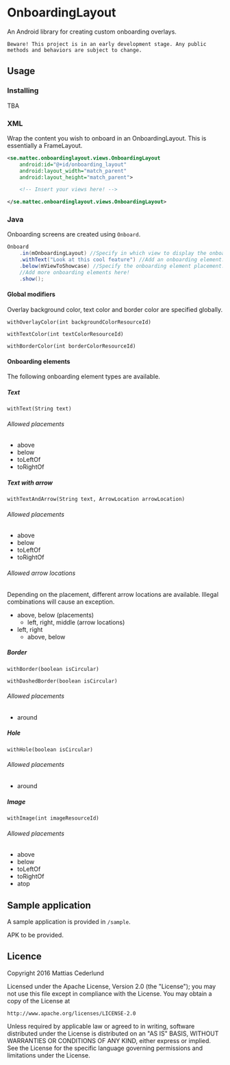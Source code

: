 # OnboardingLayout

An Android library for creating custom onboarding overlays.

`Beware! This project is in an early development stage. Any public methods and behaviors are subject to change.`

## Usage

### Installing

TBA

### XML

Wrap the content you wish to onboard in an OnboardingLayout.
This is essentially a FrameLayout.

```XML
<se.mattec.onboardinglayout.views.OnboardingLayout
    android:id="@+id/onboarding_layout"
    android:layout_width="match_parent"
    android:layout_height="match_parent">

    <!-- Insert your views here! -->

</se.mattec.onboardinglayout.views.OnboardingLayout>

```

### Java

Onboarding screens are created using `Onboard`.

```Java
Onboard
    .in(mOnboardingLayout) //Specify in which view to display the onboarding.
    .withText("Look at this cool feature") //Add an onboarding element.
    .below(mViewToShowcase) //Specify the onboarding element placement.
    //Add more onboarding elements here!
    .show();
```

#### Global modifiers

Overlay background color, text color and border color are specified globally.

`withOverlayColor(int backgroundColorResourceId)`

`withTextColor(int textColorResourceId)`

`withBorderColor(int borderColorResourceId)`

#### Onboarding elements

The following onboarding element types are available.

##### Text

`withText(String text)`

###### Allowed placements

* above
* below
* toLeftOf
* toRightOf

##### Text with arrow

`withTextAndArrow(String text, ArrowLocation arrowLocation)`

###### Allowed placements

* above
* below
* toLeftOf
* toRightOf

###### Allowed arrow locations

Depending on the placement, different arrow locations are available. Illegal combinations will cause an exception.

* above, below (placements)
    * left, right, middle (arrow locations)
* left, right
    * above, below

##### Border

`withBorder(boolean isCircular)`

`withDashedBorder(boolean isCircular)`

###### Allowed placements

* around

##### Hole

`withHole(boolean isCircular)`

###### Allowed placements

* around

##### Image

`withImage(int imageResourceId)`

###### Allowed placements

* above
* below
* toLeftOf
* toRightOf
* atop

## Sample application

A sample application is provided  in `/sample`.

APK to be provided.

## Licence

Copyright 2016 Mattias Cederlund 

Licensed under the Apache License, Version 2.0 (the "License");
you may not use this file except in compliance with the License.
You may obtain a copy of the License at

    http://www.apache.org/licenses/LICENSE-2.0

Unless required by applicable law or agreed to in writing, software
distributed under the License is distributed on an "AS IS" BASIS,
WITHOUT WARRANTIES OR CONDITIONS OF ANY KIND, either express or implied.
See the License for the specific language governing permissions and
limitations under the License.